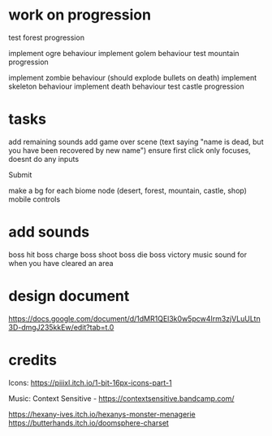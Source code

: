 # work on progression

test forest progression

implement ogre behaviour
implement golem behaviour
test mountain progression

implement zombie behaviour (should explode bullets on death)
implement skeleton behaviour
implement death behaviour
test castle progression

# tasks

add remaining sounds
add game over scene (text saying "name is dead, but you have been recovered by new name")
ensure first click only focuses, doesnt do any inputs

Submit

make a bg for each biome node (desert, forest, mountain, castle, shop)
mobile controls

# add sounds

boss hit
boss charge
boss shoot
boss die
boss victory music
sound for when you have cleared an area

# design document

https://docs.google.com/document/d/1dMR1QEl3k0w5pcw4Irm3zjVLuULtn3D-dmgJ235kkEw/edit?tab=t.0

# credits

Icons: https://piiixl.itch.io/1-bit-16px-icons-part-1

Music: Context Sensitive - https://contextsensitive.bandcamp.com/

https://hexany-ives.itch.io/hexanys-monster-menagerie
https://butterhands.itch.io/doomsphere-charset
